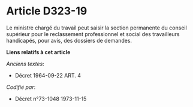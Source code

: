 # Article D323-19

Le ministre chargé du travail peut saisir la section permanente du conseil supérieur pour le reclassement professionnel et
social des travailleurs handicapés, pour avis, des dossiers de demandes.

**Liens relatifs à cet article**

_Anciens textes_:

  - Décret  1964-09-22 ART. 4

_Codifié par_:

  - Décret n°73-1048 1973-11-15
